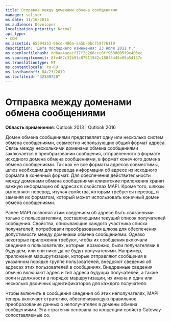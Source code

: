 ```yaml
---
title: Отправка между доменами обмена сообщениями
manager: soliver
ms.date: 11/16/2014
ms.audience: Developer
localization_priority: Normal
api_type:
- COM
ms.assetid: 65594253-66cd-486a-aa5b-0bc719f761f0
description: 'Дата последнего изменения: 23 июля 2011 г.'
ms.openlocfilehash: ddbaa4aeacf17f2c266ccc0ff963d005f9e403ec
ms.sourcegitcommit: 8fe462c32b91c87911942c188f3445e85a54137c
ms.translationtype: MT
ms.contentlocale: ru-RU
ms.lasthandoff: 04/23/2019
ms.locfileid: "32339720"
---
```

# <a name="sending-across-messaging-domains"></a>Отправка между доменами обмена сообщениями

  
  
**Область применения**: Outlook 2013 | Outlook 2016 
  
Домен обмена сообщениями представляет одну или несколько систем обмена сообщениями, совместно использующих общий формат адреса. Связь между несколькими доменами обмена сообщениями заключается в преобразовании сообщения, отправленного в формате исходного домена обмена сообщениями, в формат конечного домена обмена сообщениями. Так как не все форматы адресов совместимы, шлюз необходим для перевода информации об адресе из исходного формата в конечный формат. Для обеспечения действительности между доменами обмена сообщениями клиентские приложения хранят важную информацию об адресах в свойствах MAPI. Кроме того, шлюзы выполняют перевод, изучая свойства, которым требуется перевод, и заменяя их форматом, который может использовать конечный домен обмена сообщениями.
  
Ранее MAPI позволял этим сведениям об адресе быть связанными только с пользователями, составляющими текущий список получателей сообщения. Свойства, описывающие каждого участника списка получателей, потребовали преобразования шлюза для обеспечения допустимости между доменами обмена сообщениями. Однако некоторые приложения требуют, чтобы их сообщения включали сведения о пользователях, которые, возможно, были получателями в будущем, или они никогда не будут получателями. Например, приложения маршрутизации, которые отправляют сообщения в указанном порядке группе пользователей, внедряют сведения об адресах этих пользователей в сообщениях. Внедренные сведения обычно включают адрес и тип адреса будущих получателей, а также роли и должности в порядке маршрутизации, их имена и один или несколько двоичных идентификаторов для каждого получателя.
  
Чтобы включить в сообщения сведения об этих неполучателях, MAPI теперь включает стратегию, обеспечивающую правильное преобразование данных о неполучателех в домены обмена сообщениями. Эта стратегия основана на концепции свойств Gateway-сопоставляемые со.
  

